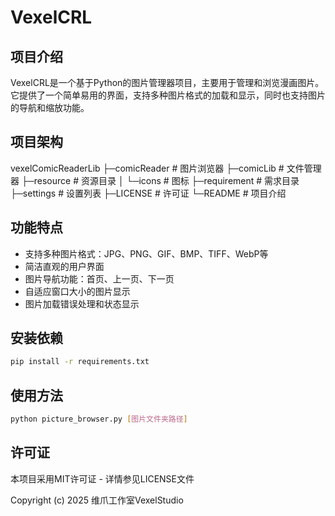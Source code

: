 # VexelCRL

## 项目介绍
VexelCRL是一个基于Python的图片管理器项目，主要用于管理和浏览漫画图片。它提供了一个简单易用的界面，支持多种图片格式的加载和显示，同时也支持图片的导航和缩放功能。

## 项目架构
vexelComicReaderLib
├─comicReader # 图片浏览器
├─comicLib    # 文件管理器
├─resource    # 资源目录
│     └─icons     # 图标
├─requirement # 需求目录
├─settings    # 设置列表
├─LICENSE     # 许可证
└─README	    # 项目介绍

## 功能特点
- 支持多种图片格式：JPG、PNG、GIF、BMP、TIFF、WebP等
- 简洁直观的用户界面
- 图片导航功能：首页、上一页、下一页
- 自适应窗口大小的图片显示
- 图片加载错误处理和状态显示

## 安装依赖
```bash
pip install -r requirements.txt
```

## 使用方法
```bash
python picture_browser.py [图片文件夹路径]
```

## 许可证
本项目采用MIT许可证 - 详情参见LICENSE文件

Copyright (c) 2025 维爪工作室VexelStudio
